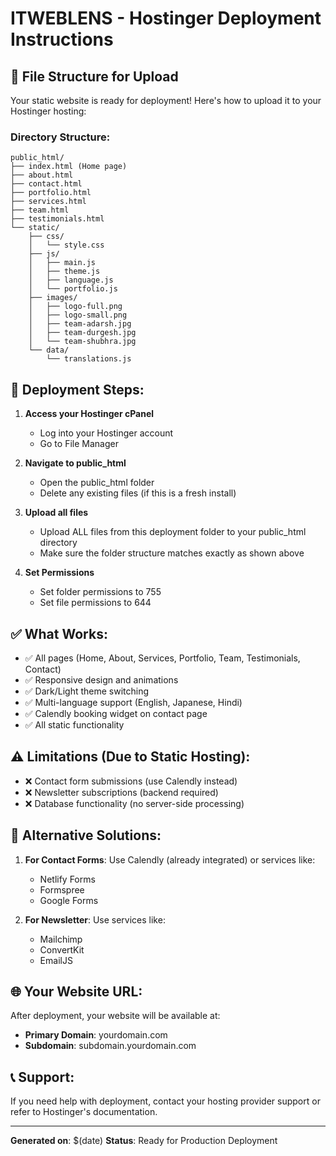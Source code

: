 # ITWEBLENS - Hostinger Deployment Instructions

## 📁 File Structure for Upload

Your static website is ready for deployment! Here's how to upload it to your Hostinger hosting:

### Directory Structure:
```
public_html/
├── index.html (Home page)
├── about.html 
├── contact.html
├── portfolio.html
├── services.html
├── team.html
├── testimonials.html
└── static/
    ├── css/
    │   └── style.css
    ├── js/
    │   ├── main.js
    │   ├── theme.js
    │   ├── language.js
    │   └── portfolio.js
    ├── images/
    │   ├── logo-full.png
    │   ├── logo-small.png
    │   ├── team-adarsh.jpg
    │   ├── team-durgesh.jpg
    │   └── team-shubhra.jpg
    └── data/
        └── translations.js
```

## 🚀 Deployment Steps:

1. **Access your Hostinger cPanel**
   - Log into your Hostinger account
   - Go to File Manager

2. **Navigate to public_html**
   - Open the public_html folder
   - Delete any existing files (if this is a fresh install)

3. **Upload all files**
   - Upload ALL files from this deployment folder to your public_html directory
   - Make sure the folder structure matches exactly as shown above

4. **Set Permissions**
   - Set folder permissions to 755
   - Set file permissions to 644

## ✅ What Works:

- ✅ All pages (Home, About, Services, Portfolio, Team, Testimonials, Contact)
- ✅ Responsive design and animations
- ✅ Dark/Light theme switching
- ✅ Multi-language support (English, Japanese, Hindi)
- ✅ Calendly booking widget on contact page
- ✅ All static functionality

## ⚠️ Limitations (Due to Static Hosting):

- ❌ Contact form submissions (use Calendly instead)
- ❌ Newsletter subscriptions (backend required)
- ❌ Database functionality (no server-side processing)

## 🔧 Alternative Solutions:

1. **For Contact Forms**: Use Calendly (already integrated) or services like:
   - Netlify Forms
   - Formspree
   - Google Forms

2. **For Newsletter**: Use services like:
   - Mailchimp
   - ConvertKit
   - EmailJS

## 🌐 Your Website URL:
After deployment, your website will be available at:
- **Primary Domain**: yourdomain.com
- **Subdomain**: subdomain.yourdomain.com

## 📞 Support:
If you need help with deployment, contact your hosting provider support or refer to Hostinger's documentation.

---
**Generated on**: $(date)
**Status**: Ready for Production Deployment